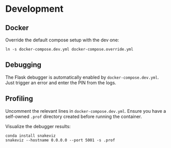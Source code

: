 # Development

## Docker

Override the default compose setup with the dev one:

```
ln -s docker-compose.dev.yml docker-compose.override.yml
```


## Debugging

The Flask debugger is automatically enabled by `docker-compose.dev.yml`. Just trigger an
error and enter the PIN from the logs.


## Profiling

Uncomment the relevant lines in `docker-compose.dev.yml`. Ensure you have a self-owned
`.prof` directory created before running the container.

Visualize the debugger results:

```
conda install snakeviz
snakeviz --hostname 0.0.0.0 --port 5001 -s .prof
```
